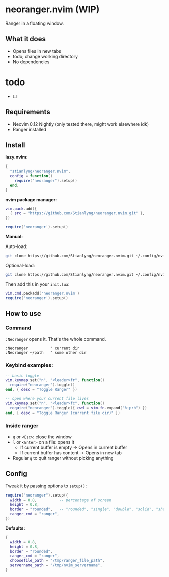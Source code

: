 
# neoranger.nvim (WIP)

Ranger in a floating window.

## What it does

- Opens files in new tabs
- todo; change working directory
- No dependencies

# todo
- [ ] 

## Requirements

- Neovim 0.12 Nightly (only tested there, might work elsewhere idk)
- Ranger installed 

## Install

**lazy.nvim:**
```lua
{
  "stianlyng/neoranger.nvim",
  config = function()
    require("neoranger").setup()
  end,
}
```

**nvim package manager:**
```lua
vim.pack.add({
  { src = "https://github.com/Stianlyng/neoranger.nvim.git" },
})

require('neoranger').setup()
```

**Manual:**

Auto-load:
```bash
git clone https://github.com/Stianlyng/neoranger.nvim.git ~/.config/nvim/pack/plugins/opt/neoranger.nvim
```

Optional-load:
```bash
git clone https://github.com/Stianlyng/neoranger.nvim.git ~/.config/nvim/pack/plugins/opt/neoranger.nvim
```

Then add this in your `init.lua`:
```lua
vim.cmd.packadd('neoranger.nvim')
require('neoranger').setup()
```

## How to use

### Command

`:Neoranger` opens it. That's the whole command.

```vim
:Neoranger          " current dir
:Neoranger ~/path   " some other dir
```

### Keybind examples:

```lua
-- basic toggle
vim.keymap.set("n", "<leader>fr", function()
  require("neoranger").toggle()
end, { desc = "Toggle Ranger" })

-- open where your current file lives
vim.keymap.set("n", "<leader>fc", function()
  require("neoranger").toggle({ cwd = vim.fn.expand("%:p:h") })
end, { desc = "Toggle Ranger (current file dir)" })
```

### Inside ranger

- `q` or `<Esc>`: close the window
- `l` or `<Enter>` on a file: opens it
  - If current buffer is empty → Opens in current buffer
  - If current buffer has content → Opens in new tab
- Regular `q` to quit ranger without picking anything

## Config

Tweak it by passing options to `setup()`:

```lua
require("neoranger").setup({
  width = 0.8,          -- percentage of screen
  height = 0.8,
  border = "rounded",   -- "rounded", "single", "double", "solid", "shadow"
  ranger_cmd = "ranger",
})
```

**Defaults:**
```lua
{
  width = 0.8,
  height = 0.8,
  border = "rounded",
  ranger_cmd = "ranger",
  choosefile_path = "/tmp/ranger_file_path",
  servername_path = "/tmp/nvim_servername",
}
```
